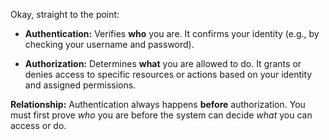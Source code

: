 Okay, straight to the point:

*   **Authentication:** Verifies **who** you are. It confirms your identity (e.g., by checking your username and password).

*   **Authorization:** Determines **what** you are allowed to do. It grants or denies access to specific resources or actions based on your identity and assigned permissions.

**Relationship:** Authentication always happens **before** authorization. You must first prove *who* you are before the system can decide *what* you can access or do.